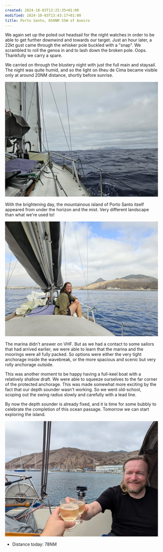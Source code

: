 ```yaml
---
created: 2024-10-03T13:25:35+01:00
modified: 2024-10-03T13:43:17+01:00
title: Porto Santo, 650NM SSW of Aveiro
---
```


We again set up the poled out headsail for the night watches in order to be able to get further downwind and towards our target. Just an hour later, a 22kt gust came through the whisker pole buckled with a "snap". We scrambled to roll the genoa in and to lash down the broken pole. Oops. Thankfully we carry a spare.

We carried on through the blustery night with just the full main and staysail. The night was quite humid, and so the light on Ilheu de Cima became visible only at around 20NM distance, shortly before sunrise.

![Image](../2024/af9c612e7d530cc1d05fe6b4aa0e64b9.jpg) 

With the brightening day, the mountainous island of Porto Santo itself appeared from under the horizon and the mist. Very different landscape than what we're used to!

![Image](../2024/dfd6c75c10ca126561ffae950ec31772.jpg) 

The marina didn't answer on VHF. But as we had a contact to some sailors that had arrived earlier, we were able to learn that the marina and the moorings were all fully packed. So options were either the very tight anchorage inside the wavebreak, or the more spacious and scenic but very rolly anchorage outside.

This was another moment to be happy having a full-keel boat with a relatively shallow draft. We were able to squeeze ourselves to the far corner of the protected anchorage. This was made somewhat more exciting by the fact that our depth sounder wasn't working. So we went old-school, scoping out the swing radius slowly and carefully with a lead line.

By now the depth sounder is already fixed, and it is time for some bubbly to celebrate the completion of this ocean passage. Tomorrow we can start exploring the island.

![Image](../2024/ccbfcbffdb631c68a2613eec9b984eb3.jpg) 

* Distance today: 78NM
